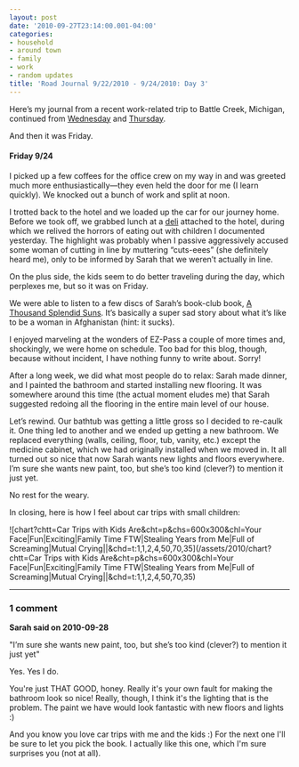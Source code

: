 ```yaml
---
layout: post
date: '2010-09-27T23:14:00.001-04:00'
categories:
- household
- around town
- family
- work
- random updates
title: 'Road Journal 9/22/2010 - 9/24/2010: Day 3'
---
```



Here’s my journal from a recent work-related trip to Battle Creek, Michigan, continued from [Wednesday](../../2010/09/road-journal-9222010-9242010-day-1.html) and [Thursday](../../2010/09/road-journal-9222010-9242010-day-2.html).

And then it was Friday.  <h4>Friday 9/24</h4>

I picked up a few coffees for the office crew on my way in and was greeted much more enthusiastically—they even held the door for me (I learn quickly). We knocked out a bunch of work and split at noon.

I trotted back to the hotel and we loaded up the car for our journey home. Before we took off, we grabbed lunch at a [deli](http://www.yelp.com/biz/pastrami-joes-battle-creek) attached to the hotel, during which we relived the horrors of eating out with children I documented yesterday. The highlight was probably when I passive aggressively accused some woman of cutting in line by muttering “cuts-eees” (she definitely heard me), only to be informed by Sarah that we weren’t actually in line.

On the plus side, the kids seem to do better traveling during the day, which perplexes me, but so it was on Friday.

We were able to listen to a few discs of Sarah’s book-club book, [A Thousand Splendid Suns](http://www.nytimes.com/2007/05/29/books/29kaku.html). It’s basically a super sad story about what it’s like to be a woman in Afghanistan (hint: it sucks).

I enjoyed marveling at the wonders of EZ-Pass a couple of more times and, shockingly, we were home on schedule. Too bad for this blog, though, because without incident, I have nothing funny to write about. Sorry!

After a long week, we did what most people do to relax: Sarah made dinner, and I painted the bathroom and started installing new flooring. It was somewhere around this time (the actual moment eludes me) that Sarah suggested redoing all the flooring in the entire main level of our house. 

Let’s rewind. Our bathtub was getting a little gross so I decided to re-caulk it. One thing led to another and we ended up getting a new bathroom. We replaced everything (walls, ceiling, floor, tub, vanity, etc.) except the medicine cabinet, which we had originally installed when we moved in. It all turned out so nice that now Sarah wants new lights and floors everywhere. I’m sure she wants new paint, too, but she’s too kind (clever?) to mention it just yet.

No rest for the weary.

In closing, here is how I feel about car trips with small children:

![chart?chtt=Car Trips with Kids Are&cht=p&chs=600x300&chl=Your Face|Fun|Exciting|Family Time FTW|Stealing Years from Me|Full of Screaming|Mutual Crying||&chd=t:1,1,2,4,50,70,35](/assets/2010/chart?chtt=Car Trips with Kids Are&cht=p&chs=600x300&chl=Your Face|Fun|Exciting|Family Time FTW|Stealing Years from Me|Full of Screaming|Mutual Crying||&chd=t:1,1,2,4,50,70,35)

---

### 1 comment

**Sarah said on 2010-09-28**

"I’m sure she wants new paint, too, but she’s too kind (clever?) to mention it just yet"

Yes.  Yes I do.

You're just THAT GOOD, honey.  Really it's your own fault for making the bathroom look so nice!  Really, though, I think it's the lighting that is the problem.  The paint we have would look fantastic with new floors and lights :)

And you know you love car trips with me and the kids :)  For the next one I'll be sure to let you pick the book.  I actually like this one, which I'm sure surprises you (not at all).

